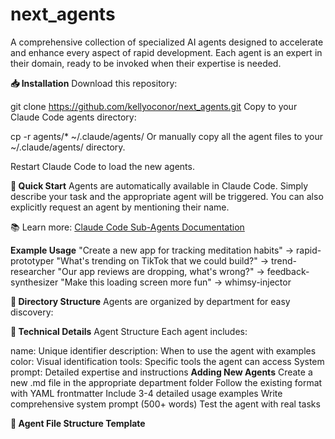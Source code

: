# next_agents
A comprehensive collection of specialized AI agents designed to accelerate and enhance every aspect of rapid development. Each agent is an expert in their domain, ready to be invoked when their expertise is needed.

**📥 Installation**
Download this repository:

git clone https://github.com/kellyoconor/next_agents.git
Copy to your Claude Code agents directory:

cp -r agents/* ~/.claude/agents/
Or manually copy all the agent files to your ~/.claude/agents/ directory.

Restart Claude Code to load the new agents.

**🚀 Quick Start**
Agents are automatically available in Claude Code. Simply describe your task and the appropriate agent will be triggered. You can also explicitly request an agent by mentioning their name.

📚 Learn more: [Claude Code Sub-Agents Documentation](https://docs.anthropic.com/en/docs/claude-code/sub-agents)


**Example Usage**
"Create a new app for tracking meditation habits" → rapid-prototyper
"What's trending on TikTok that we could build?" → trend-researcher
"Our app reviews are dropping, what's wrong?" → feedback-synthesizer
"Make this loading screen more fun" → whimsy-injector


**📁 Directory Structure**
Agents are organized by department for easy discovery:







**🔧 Technical Details**
Agent Structure
Each agent includes:

  name: Unique identifier
  description: When to use the agent with examples
  color: Visual identification
  tools: Specific tools the agent can access
  System prompt: Detailed expertise and instructions
**Adding New Agents**
Create a new .md file in the appropriate department folder
Follow the existing format with YAML frontmatter
Include 3-4 detailed usage examples
Write comprehensive system prompt (500+ words)
Test the agent with real tasks



**🔧 Agent File Structure Template**

